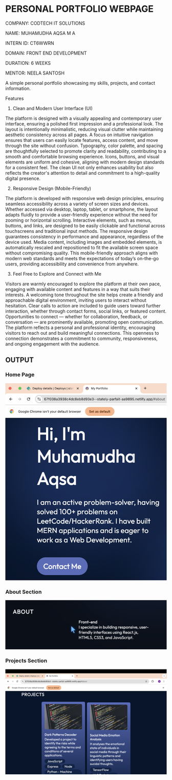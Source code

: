 # PERSONAL PORTFOLIO WEBPAGE




COMPANY: CODTECH IT SOLUTIONS

NAME: MUHAMUDHA AQSA M A

INTERN ID: CT6WWRN

DOMAIN: FRONT END DEVELOPMENT

DURATION: 6 WEEKS

MENTOR: NEELA SANTOSH

 

A simple personal portfolio showcasing my skills, projects, and contact information.

Features
1. Clean and Modern User Interface (UI)

The platform is designed with a visually appealing and contemporary user interface, ensuring a polished first impression and a professional look.
The layout is intentionally minimalistic, reducing visual clutter while maintaining aesthetic consistency across all pages.
A focus on intuitive navigation ensures that users can easily locate features, access content, and move through the site without confusion.
Typography, color palette, and spacing are thoughtfully selected to promote clarity and readability, contributing to a smooth and comfortable browsing experience.
Icons, buttons, and visual elements are uniform and cohesive, aligning with modern design standards for a consistent feel.
The clean UI not only enhances usability but also reflects the creator's attention to detail and commitment to a high-quality digital presence.


2. Responsive Design (Mobile-Friendly)

The platform is developed with responsive web design principles, ensuring seamless accessibility across a variety of screen sizes and devices.
Whether accessed via desktop, laptop, tablet, or smartphone, the layout adapts fluidly to provide a user-friendly experience without the need for zooming or horizontal scrolling.
Interactive elements, such as menus, buttons, and links, are designed to be easily clickable and functional across touchscreens and traditional input methods.
The responsive design guarantees consistency in performance and appearance, regardless of the device used.
Media content, including images and embedded elements, is automatically rescaled and repositioned to fit the available screen space without compromising quality.
This mobile-friendly approach aligns with modern web standards and meets the expectations of today’s on-the-go users, providing accessibility and convenience from anywhere.

3. Feel Free to Explore and Connect with Me

Visitors are warmly encouraged to explore the platform at their own pace, engaging with available content and features in a way that suits their interests.
A welcoming tone throughout the site helps create a friendly and approachable digital environment, inviting users to interact without hesitation.
Clear calls to action are included to guide users toward further interaction, whether through contact forms, social links, or featured content.
Opportunities to connect — whether for collaboration, feedback, or conversation — are prominently available, promoting open communication.
The platform reflects a personal and professional identity, encouraging visitors to reach out and build meaningful connections.
This openness to connection demonstrates a commitment to community, responsiveness, and ongoing engagement with the audience.

## OUTPUT

### Home Page
![Home Page](p1.png)

### About Section
![About](p2.png)

### Projects Section
![Projects](p3.png)


